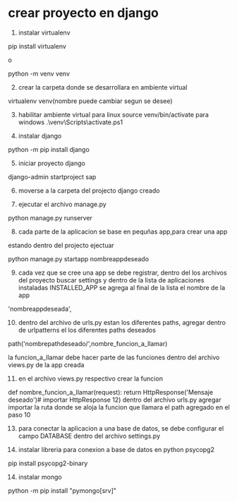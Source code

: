 # crear proyecto en django
1) instalar virtualenv

pip install virtualenv

o

python -m venv venv

2) crear la carpeta donde se desarrollara en ambiente virtual

virtualenv venv(nombre puede cambiar segun se desee)

3) habilitar ambiente virtual
para linux
source venv/bin/activate
para windows
.\venv\Scripts\activate.ps1

4) instalar django

python -m pip install django

5) iniciar proyecto django

django-admin startproject sap

6) moverse a la carpeta del projecto django creado

7) ejecutar el archivo manage.py

python manage.py runserver

8) cada parte de la aplicacion se base en pequñas app,para crear una app

estando dentro del projecto ejectuar

python manage.py startapp nombreappdeseado

9) cada vez que se cree una app se debe registrar, dentro del los archivos del proyecto buscar settings
y dentro de la lista de aplicaciones instaladas INSTALLED_APP se agrega al final de la lista el nombre de la app

'nombreappdeseada',

10) dentro del archivo de urls.py estan los diferentes paths, agregar dentro de urlpatterns el los diferentes paths deseados

path('nombrepathdeseado/',nombre_funcion_a_llamar)


la funcion_a_llamar debe hacer parte de las funciones dentro del archivo views.py de la app creada

11) en el archivo views.py respectivo crear la funcion

def nombre_funcion_a_llamar(request):
    return HttpResponse('Mensaje deseado')# importar HttpResponse
12) dentro del archivo urls.py agregar importar la ruta donde se aloja la funcion que llamara el path agregado en el paso 10

13) para conectar la aplicacion a una base de datos, se debe configurar el campo DATABASE dentro del archivo settings.py

14) instalar libreria para conexion a base de datos en python psycopg2

pip install psycopg2-binary

14) instalar mongo

python -m pip install "pymongo[srv]"




